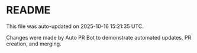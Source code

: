 # README

This file was auto-updated on 2025-10-16 15:21:35 UTC.

Changes were made by Auto PR Bot to demonstrate automated updates, PR creation, and merging.
